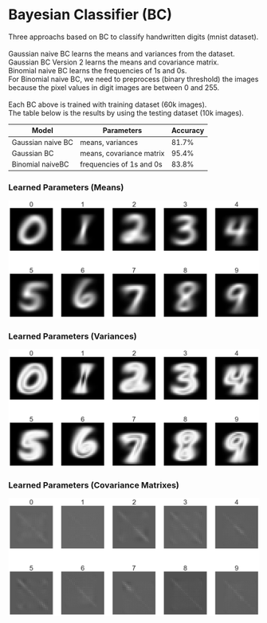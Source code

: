 # Bayesian Classifier (BC)
Three approachs based on BC to classify handwritten digits (mnist dataset).
<br>
<br>
Gaussian naive BC learns the means and variances from the dataset.
<br>
Gaussian BC Version 2 learns the means and covariance matrix.
<br>
Binomial naive BC learns the frequencies of 1s and 0s.
<br>
For Binomial naive BC, we need to preprocess (binary threshold) the images because the pixel values in digit images are between 0 and 255.
<br>
<br>
Each BC above is trained with training dataset (60k images).
<br>
The table below is the results by using the testing dataset (10k images).

Model	| Parameters | 	Accuracy
------|------------|-----------
Gaussian naive BC | means, variances |	81.7%
Gaussian BC |	means, covariance matrix | 	95.4%
Binomial naiveBC | frequencies of 1s and 0s	| 83.8%

### Learned Parameters (Means)

![Mean of Each Category](/Parameters%20&%20Results/means.png)

### Learned Parameters (Variances)

![Variance of Each Category](/Parameters%20&%20Results/variances.png)

### Learned Parameters (Covariance Matrixes)

![covariance matrix of Each Category](/Parameters%20&%20Results/covariance%20matrix.png)
